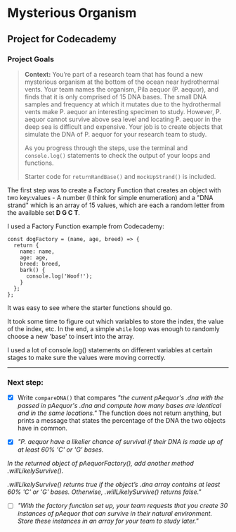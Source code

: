 # Mysterious Organism

## Project for Codecademy

### Project Goals

> **Context:** You’re part of a research team that has found a new mysterious organism at the bottom of the ocean near hydrothermal vents. Your team names the organism, Pila aequor (P. aequor), and finds that it is only comprised of 15 DNA bases. The small DNA samples and frequency at which it mutates due to the hydrothermal vents make P. aequor an interesting specimen to study. However, P. aequor cannot survive above sea level and locating P. aequor in the deep sea is difficult and expensive. Your job is to create objects that simulate the DNA of P. aequor for your research team to study.
> 
> As you progress through the steps, use the terminal and `console.log()` statements to check the output of your loops and functions. 
> 
> Starter code for `returnRandBase()` and `mockUpStrand()` is included.

The first step was to create a Factory Function that creates an object with two key:values - A number (I think for simple enumeration) and a "DNA strand" which is an array of 15 values, which are each a random letter from the available set **D G C T**.

I used a Factory Function example from Codecademy:

```
const dogFactory = (name, age, breed) => {
  return {
    name: name,
    age: age,
    breed: breed,
    bark() {
      console.log('Woof!');  
    }
  };
};
```

It was easy to see where the starter functions should go.

It took some time to figure out which variables to store the index, the value of the index, etc. In the end, a simple `while` loop was enough to randomly choose a new 'base' to insert into the array.

I used a lot of console.log() statements on different variables at certain stages to make sure the values were moving correctly.

***

### Next step:

- [x] Write `compareDNA()` that compares *"the current pAequor's .dna with the passed in pAequor's .dna and compute how many bases are identical and in the same locations."* The function does not return anything, but prints a message that states the percentage of the DNA the two objects have in common.

- [x] *"P. aequor have a likelier chance of survival if their DNA is made up of at least 60% 'C' or 'G' bases.*

*In the returned object of pAequorFactory(), add another method .willLikelySurvive().*

*.willLikelySurvive() returns true if the object’s .dna array contains at least 60% 'C' or 'G' bases. Otherwise, .willLikelySurvive() returns false."*

- [ ] *"With the factory function set up, your team requests that you create 30 instances of pAequor that can survive in their natural environment. Store these instances in an array for your team to study later."*


